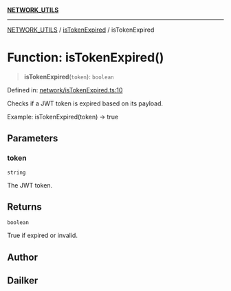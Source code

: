 [**NETWORK_UTILS**](../../README.md)

***

[NETWORK_UTILS](../../README.md) / [isTokenExpired](../README.md) / isTokenExpired

# Function: isTokenExpired()

> **isTokenExpired**(`token`): `boolean`

Defined in: [network/isTokenExpired.ts:10](https://github.com/dailker/everyutil-js/blob/7799f3f003cb23f425be3f1c83c38483e2648188/src/network/isTokenExpired.ts#L10)

Checks if a JWT token is expired based on its payload.

Example: isTokenExpired(token) → true

## Parameters

### token

`string`

The JWT token.

## Returns

`boolean`

True if expired or invalid.

## Author

## Dailker
